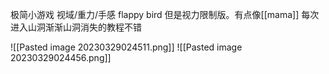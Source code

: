 极简小游戏
视域/重力/手感
flappy bird 但是视力限制版。有点像[[mama]]
每次进入山洞渐渐山洞消失的教程不错


![[Pasted image 20230329024511.png]]
![[Pasted image 20230329024456.png]]